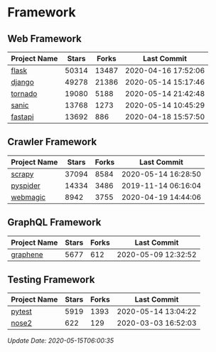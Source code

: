 # Framework

## Web Framework

| Project Name | Stars | Forks | Last Commit |
| ------------ | ----- | ----- | ----------- |
| [flask](https://github.com/pallets/flask) | 50314 | 13487 | 2020-04-16 17:52:06 |
| [django](https://github.com/django/django) | 49278 | 21386 | 2020-05-14 15:17:46 |
| [tornado](https://github.com/tornadoweb/tornado) | 19080 | 5188 | 2020-05-14 21:42:48 |
| [sanic](https://github.com/huge-success/sanic) | 13768 | 1273 | 2020-05-14 10:45:29 |
| [fastapi](https://github.com/tiangolo/fastapi) | 13692 | 886 | 2020-04-18 15:57:50 |

## Crawler Framework

| Project Name | Stars | Forks | Last Commit |
| ------------ | ----- | ----- | ----------- |
| [scrapy](https://github.com/scrapy/scrapy) | 37094 | 8584 | 2020-05-14 16:28:50 |
| [pyspider](https://github.com/binux/pyspider) | 14334 | 3486 | 2019-11-14 06:16:04 |
| [webmagic](https://github.com/code4craft/webmagic) | 8942 | 3755 | 2020-04-19 14:44:06 |

## GraphQL Framework

| Project Name | Stars | Forks | Last Commit |
| ------------ | ----- | ----- | ----------- |
| [graphene](https://github.com/graphql-python/graphene) | 5677 | 612 | 2020-05-09 12:32:52 |

## Testing Framework

| Project Name | Stars | Forks | Last Commit |
| ------------ | ----- | ----- | ----------- |
| [pytest](https://github.com/pytest-dev/pytest) | 5919 | 1393 | 2020-05-14 13:04:22 |
| [nose2](https://github.com/nose-devs/nose2) | 622 | 129 | 2020-03-03 16:52:03 |

*Update Date: 2020-05-15T06:00:35*